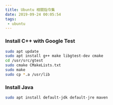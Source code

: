 ```yaml
---
title: Ubuntu 相關指令集
date: 2019-09-24 00:05:54
tags:
 - ubuntu
---
```


### Install C++ with Google Test

```bash
sudo apt update
sudo apt install g++ make libgtest-dev cmake
cd /usr/src/gtest
sudo cmake CMakeLists.txt
sudo make
sudo cp *.a /usr/lib
```

### Install Java

```bash
sudo apt install default-jdk default-jre maven
```
